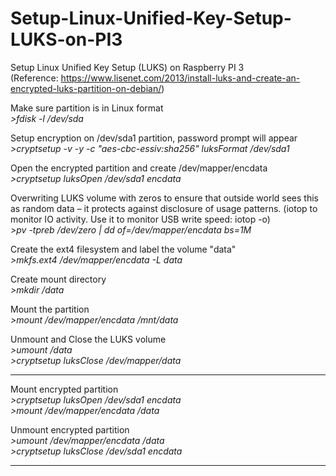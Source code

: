 # Setup-Linux-Unified-Key-Setup-LUKS-on-PI3
Setup Linux Unified Key Setup (LUKS) on Raspberry PI 3 <br>
(Reference: https://www.lisenet.com/2013/install-luks-and-create-an-encrypted-luks-partition-on-debian/)


Make sure partition is in Linux format <br>
<I>>fdisk -l /dev/sda</I>

Setup encryption on /dev/sda1 partition, password prompt will appear <br>
<I>>cryptsetup -v -y -c "aes-cbc-essiv:sha256" luksFormat /dev/sda1 </I>

Open the encrypted partition and create /dev/mapper/encdata <br>
<I>>cryptsetup luksOpen /dev/sda1 encdata </I>

Overwriting LUKS volume with zeros to ensure that outside world sees this as random data – it protects against disclosure of usage patterns. (iotop to monitor IO activity. Use it to monitor USB write speed: iotop -o) <br>
<I>>pv -tpreb /dev/zero | dd of=/dev/mapper/encdata bs=1M </I>

Create the ext4 filesystem and label the volume "data" <br>
<I>>mkfs.ext4 /dev/mapper/encdata -L data </I>

Create mount directory <br>
<I>>mkdir /data </I>

Mount the partition <br>
<I>>mount /dev/mapper/encdata /mnt/data </I>

Unmount and Close the LUKS volume <br>
<I>>umount /data </I> <br>
<I>>cryptsetup luksClose /dev/mapper/data </I><br>

<HR>
Mount encrypted partition<br>
<I>>cryptsetup luksOpen /dev/sda1 encdata </I><br>
<I>>mount /dev/mapper/encdata /data </I><br>

Unmount encrypted partition<br>
<I>>umount /dev/mapper/encdata /data </I><br>
<I>>cryptsetup luksClose /dev/sda1 encdata </I>
<HR>
